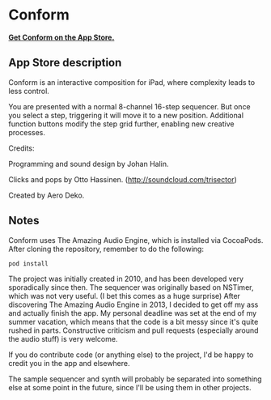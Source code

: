 Conform
=======

**[Get Conform on the App Store.](https://itunes.apple.com/fi/app/conform/id664574539?mt=8)**

## App Store description

Conform is an interactive composition for iPad, where complexity leads to less control.

You are presented with a normal 8-channel 16-step sequencer. But once you select a step, triggering it will move it to a new position. Additional function buttons modify the step grid further, enabling new creative processes.

Credits:

Programming and sound design by Johan Halin.

Clicks and pops by Otto Hassinen. (http://soundcloud.com/trisector)

Created by Aero Deko.

## Notes

Conform uses The Amazing Audio Engine, which is installed via CocoaPods. After cloning the repository, remember to do the following:

    pod install
    
The project was initially created in 2010, and has been developed very sporadically since then. The sequencer was originally based on NSTimer, which was not very useful. (I bet this comes as a huge surprise) After discovering The Amazing Audio Engine in 2013, I decided to get off my ass and actually finish the app. My personal deadline was set at the end of my summer vacation, which means that the code is a bit messy since it's quite rushed in parts. Constructive criticism and pull requests (especially around the audio stuff) is very welcome.

If you do contribute code (or anything else) to the project, I'd be happy to credit you in the app and elsewhere.

The sample sequencer and synth will probably be separated into something else at some point in the future, since I'll be using them in other projects.
